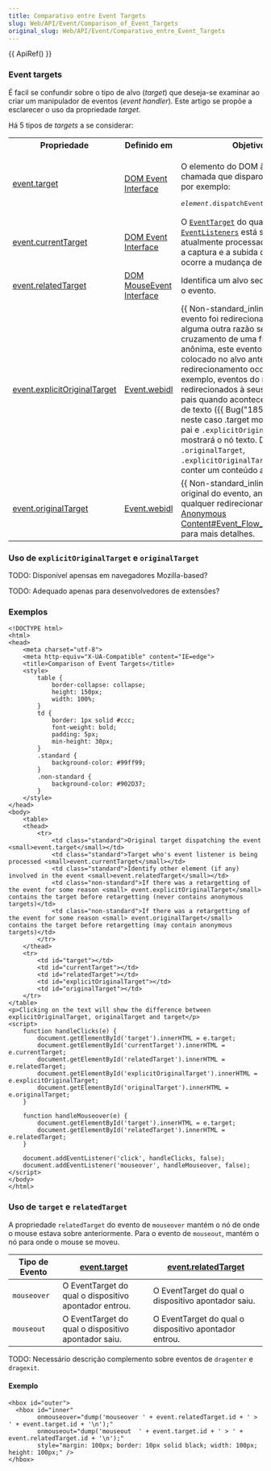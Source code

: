 ```yaml
---
title: Comparativo entre Event Targets
slug: Web/API/Event/Comparison_of_Event_Targets
original_slug: Web/API/Event/Comparativo_entre_Event_Targets
---
```


{{ ApiRef() }}

### Event targets

É facil se confundir sobre o tipo de alvo (_target_) que deseja-se examinar ao criar um manipulador de eventos (_event handler_). Este artigo se propõe a esclarecer o uso da propriedade _target_.

Há 5 tipos de _targets_ a se considerar:

<table class="standard-table">
  <tbody>
    <tr>
      <th>Propriedade</th>
      <th>Definido em</th>
      <th>Objetivo</th>
    </tr>
    <tr>
      <td>
        <a href="/en/DOM/event.target"
          >event.target</a
        >
      </td>
      <td>
        <a
          class="external"
          href="http://www.w3.org/TR/DOM-Level-2/events.html#Events-interface"
          >DOM Event Interface</a
        >
      </td>
      <td>
        <p>
          O elemento do DOM à esquerda da chamada que disparou este evento, por
          exemplo:
        </p>
        <pre class="eval"><em>element</em>.dispatchEvent(<em>event</em>)
</pre>
      </td>
    </tr>
    <tr>
      <td>
        <a href="/en/DOM/event.currentTarget"
          >event.currentTarget</a
        >
      </td>
      <td>
        <a
          class="external"
          href="https://www.w3.org/TR/DOM-Level-2/events.html#Events-interface"
          >DOM Event Interface</a
        >
      </td>
      <td>
        O
        <a
          class="external"
          href="http://www.w3.org/TR/DOM-Level-2/events.html#Events-EventTarget"
          ><code>EventTarget</code></a
        >
        do qual o
        <a
          class="external"
          href="http://www.w3.org/TR/DOM-Level-2/events.html#Events-EventListener"
          ><code>EventListeners</code></a
        >
        está sendo atualmente processado. Logo que a captura e a subida do
        evento ocorre a mudança deste valor.
      </td>
    </tr>
    <tr>
      <td>
        <a href="/en/DOM/event.relatedTarget"
          >event.relatedTarget</a
        >
      </td>
      <td>
        <a
          class="external"
          href="http://www.w3.org/TR/DOM-Level-2/events.html#Events-MouseEvent"
          >DOM MouseEvent Interface</a
        >
      </td>
      <td>Identifica um alvo secundário para o evento.</td>
    </tr>
    <tr>
      <td>
        <a
          href="/en/DOM/event.explicitOriginalTarget"
          >event.explicitOriginalTarget</a
        >
      </td>
      <td>
        <a href="https://dxr.mozilla.org/mozilla-central/source/dom/webidl/Event.webidl">Event.webidl</a>
      </td>
      <td>
        {{ Non-standard_inline() }} Se o evento foi redirecionado por
        alguma outra razão senão o cruzamento de uma fronteira anônima, este
        evento será colocado no alvo antes que o redirecionamento ocorra. por
        exemplo, eventos do mouse são redirecionados à seus elementos pais
        quando acontecem sobre nós de texto ({{ Bug("185889") }}), e neste
        caso .target mostrará o nó pai e
        <code>.explicitOriginalTarget</code> mostrará o nó texto. Diferente de
        <code>.originalTarget</code>, <code>.explicitOriginalTarget</code> nunca
        irá conter um conteúdo anônimo.
      </td>
    </tr>
    <tr>
      <td>
        <a
          href="/en/DOM/event.originalTarget"
          >event.originalTarget</a
        >
      </td>
      <td>
        <a href="https://dxr.mozilla.org/mozilla-central/source/dom/webidl/Event.webidl">Event.webidl</a>
      </td>
      <td>
        {{ Non-standard_inline() }} O alvo original do evento, antes de
        qualquer redirecionamento. Veja
        <a
          href="/en-US/docs/XBL/XBL_1.0_Reference/Anonymous_Content#Event_Flow_and_Targeting"
          >Anonymous Content#Event_Flow_and_Targeting</a
        >
        para mais detalhes.
      </td>
    </tr>
  </tbody>
</table>

### Uso de `explicitOriginalTarget` e `originalTarget`

TODO: Disponível apensas em navegadores Mozilla-based?

TODO: Adequado apenas para desenvolvedores de extensões?

### Exemplos

```
<!DOCTYPE html>
<html>
<head>
    <meta charset="utf-8">
    <meta http-equiv="X-UA-Compatible" content="IE=edge">
    <title>Comparison of Event Targets</title>
    <style>
        table {
            border-collapse: collapse;
            height: 150px;
            width: 100%;
        }
        td {
            border: 1px solid #ccc;
            font-weight: bold;
            padding: 5px;
            min-height: 30px;
        }
        .standard {
            background-color: #99ff99;
        }
        .non-standard {
            background-color: #902D37;
        }
    </style>
</head>
<body>
    <table>
    <thead>
        <tr>
            <td class="standard">Original target dispatching the event <small>event.target</small></td>
            <td class="standard">Target who's event listener is being processed <small>event.currentTarget</small></td>
            <td class="standard">Identify other element (if any) involved in the event <small>event.relatedTarget</small></td>
            <td class="non-standard">If there was a retargetting of the event for some reason <small> event.explicitOriginalTarget</small> contains the target before retargetting (never contains anonymous targets)</td>
            <td class="non-standard">If there was a retargetting of the event for some reason <small> event.originalTarget</small> contains the target before retargetting (may contain anonymous targets)</td>
        </tr>
    </thead>
    <tr>
        <td id="target"></td>
        <td id="currentTarget"></td>
        <td id="relatedTarget"></td>
        <td id="explicitOriginalTarget"></td>
        <td id="originalTarget"></td>
    </tr>
</table>
<p>Clicking on the text will show the difference between explicitOriginalTarget, originalTarget and target</p>
<script>
    function handleClicks(e) {
        document.getElementById('target').innerHTML = e.target;
        document.getElementById('currentTarget').innerHTML = e.currentTarget;
        document.getElementById('relatedTarget').innerHTML = e.relatedTarget;
        document.getElementById('explicitOriginalTarget').innerHTML = e.explicitOriginalTarget;
        document.getElementById('originalTarget').innerHTML = e.originalTarget;
    }

    function handleMouseover(e) {
        document.getElementById('target').innerHTML = e.target;
        document.getElementById('relatedTarget').innerHTML = e.relatedTarget;
    }

    document.addEventListener('click', handleClicks, false);
    document.addEventListener('mouseover', handleMouseover, false);
</script>
</body>
</html>
```

### Uso de `target` e `relatedTarget`

A propriedade `relatedTarget` do evento de `mouseover` mantém o nó de onde o mouse estava sobre anteriormente. Para o evento de `mouseout`, mantém o nó para onde o mouse se moveu.

| Tipo de Evento | [event.target](/en/DOM/event.target) | [event.relatedTarget](/en/DOM/event.relatedTarget) |
| -------------- | ---------------------------------------------------------- | ------------------------------------------------------------------------------- |
| `mouseover`    | O EventTarget do qual o dispositivo apontador entrou.      | O EventTarget do qual o dispositivo apontador saiu.                             |
| `mouseout`     | O EventTarget do qual o dispositivo apontador saiu.        | O EventTarget do qual o dispositivo apontador entrou.                           |

TODO: Necessário descrição complemento sobre eventos de `dragenter` e `dragexit`.

#### Exemplo

```
<hbox id="outer">
  <hbox id="inner"
        onmouseover="dump('mouseover ' + event.relatedTarget.id + ' > ' + event.target.id + '\n');"
        onmouseout="dump('mouseout  ' + event.target.id + ' > ' + event.relatedTarget.id + '\n');"
        style="margin: 100px; border: 10px solid black; width: 100px; height: 100px;" />
</hbox>
```
